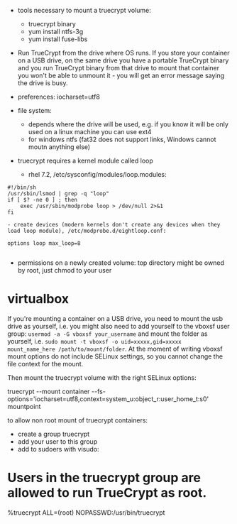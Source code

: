 - tools necessary to mount a truecrypt volume:
    - truecrypt binary
    - yum install ntfs-3g
    - yum install fuse-libs

- Run TrueCrypt from the drive where OS runs. If you store your container on a USB drive, on the same drive you have a portable TrueCrypt binary and you run TrueCrypt binary from that drive to mount that container you won't be able to unmount it - you will get an error message saying the drive is busy.

- preferences: iocharset=utf8

- file system:
	- depends where the drive will be used, e.g. if you know it will be only used on a linux machine you can use ext4
	- for windows ntfs (fat32 does not support links, Windows cannot moutn anything else)

- truecrypt requires a kernel module called loop
    - rhel 7.2, /etc/sysconfig/modules/loop.modules:
```
#!/bin/sh
/usr/sbin/lsmod | grep -q "loop"
if [ $? -ne 0 ] ; then
    exec /usr/sbin/modprobe loop > /dev/null 2>&1
fi

```
    - create devices (modern kernels don't create any devices when they load loop module), /etc/modprobe.d/eightloop.conf:
```
options loop max_loop=8


```
- permissions on a newly created volume: top directory might be owned by root, just chmod to your user


virtualbox
==========

If you're mounting a container on a USB drive, you need to mount the usb drive as yourself, i.e. you might also need to add yourself to the vboxsf user group: `usermod -a -G vboxsf your_username` and mount the folder as yourself, i.e. `sudo mount -t vboxsf -o uid=xxxxx,gid=xxxxx mount_name_here /path/to/mount/folder`. At the moment of writing vboxsf mount options do not include SELinux settings, so you cannot change the file context for the mount.

Then mount the truecrypt volume with the right SELinux options:

truecrypt --mount container --fs-options='iocharset=utf8,context=system_u:object_r:user_home_t:s0' mountpoint

to allow non root mount of truecrypt containers:
- create a group truecrypt
- add your user to this group
- add to sudoers with visudo:
# Users in the truecrypt group are allowed to run TrueCrypt as root.
%truecrypt ALL=(root) NOPASSWD:/usr/bin/truecrypt


